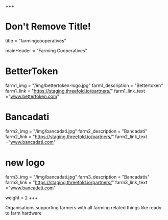 +++
# Don't Remove Title!
title = "farmingcooperatives"

mainHeader = "Farming Cooperatives"

# BetterToken
farm1_img = "/img/bettertoken-logo.jpg"
farm1_description = "Bettertoken"
farm1_link = "https://staging.threefold.io/partners/"
farm1_link_text ="www.bettertoken.com"

# Bancadati
farm2_img = "/img/bancadati.jpg"
farm2_description = "Bancadati"
farm2_link = "https://staging.threefold.io/partners/"
farm2_link_text ="www.bancadati.com"

# new logo
farm3_img = "/img/bancadati.jpg"
farm3_description = "Bancadatis"
farm3_link = "https://staging.threefold.io/partners/"
farm3_link_text ="www.bancadati.com"





weight = 2
+++

Organisations supporting farmers with all farming related things like ready to farm hardware
